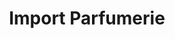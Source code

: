 ---
title: "Import Parfumerie"
url: /luzern/import-parfumerie-seidenhofstrasse/
shop: Parfümerie
---